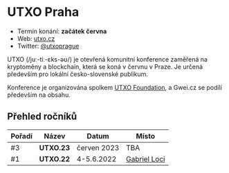 # UTXO Praha

- Termín konání: **začátek června**
- Web: [utxo.cz](https://utxo.cz)
- Twitter: [@utxoprague](https://twitter.com/utxoprague)

UTXO (/juː-tiː-ɛks-əʊ/) je otevřená komunitní konference zaměřená na kryptoměny a blockchain, která se koná v červnu v Praze. Je určená především pro lokální česko-slovenské publikum.

Konference je organizována spolkem [UTXO Foundation](https://utxo.foundation/), a Gwei.cz se podílí především na obsahu.

## Přehled ročníků

| Pořadí | Název | Datum | Místo |
| ---    | ---   | ---   | ---   |
| #3 | **UTXO.23** | červen 2023 | TBA |
| #1 | **UTXO.22** | 4-5.6.2022 | [Gabriel Loci](https://www.gabrielloci.com/) |